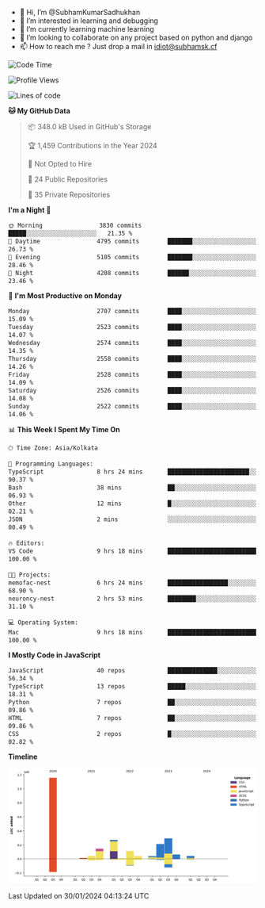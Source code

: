 - 👋 Hi, I’m @SubhamKumarSadhukhan
- 👀 I’m interested in learning and debugging
- 🌱 I’m currently learning machine learning
- 💞️ I’m looking to collaborate on any project based on python and django
- 📫 How to reach me ?
      Just drop a mail in idiot@subhamsk.cf

<!---
SubhamKumarSadhukhan/SubhamKumarSadhukhan is a ✨ special ✨ repository because its `README.md` (this file) appears on your GitHub profile.
You can click the Preview link to take a look at your changes.
--->


<!--START_SECTION:waka-->
![Code Time](http://img.shields.io/badge/Code%20Time-1%2C919%20hrs%2012%20mins-blue)

![Profile Views](http://img.shields.io/badge/Profile%20Views-0-blue)

![Lines of code](https://img.shields.io/badge/From%20Hello%20World%20I%27ve%20Written-2.4%20million%20lines%20of%20code-blue)

**🐱 My GitHub Data** 

> 📦 348.0 kB Used in GitHub's Storage 
 > 
> 🏆 1,459 Contributions in the Year 2024
 > 
> 🚫 Not Opted to Hire
 > 
> 📜 24 Public Repositories 
 > 
> 🔑 35 Private Repositories 
 > 
**I'm a Night 🦉** 

```text
🌞 Morning                3830 commits        █████░░░░░░░░░░░░░░░░░░░░   21.35 % 
🌆 Daytime                4795 commits        ███████░░░░░░░░░░░░░░░░░░   26.73 % 
🌃 Evening                5105 commits        ███████░░░░░░░░░░░░░░░░░░   28.46 % 
🌙 Night                  4208 commits        ██████░░░░░░░░░░░░░░░░░░░   23.46 % 
```
📅 **I'm Most Productive on Monday** 

```text
Monday                   2707 commits        ████░░░░░░░░░░░░░░░░░░░░░   15.09 % 
Tuesday                  2523 commits        ████░░░░░░░░░░░░░░░░░░░░░   14.07 % 
Wednesday                2574 commits        ████░░░░░░░░░░░░░░░░░░░░░   14.35 % 
Thursday                 2558 commits        ████░░░░░░░░░░░░░░░░░░░░░   14.26 % 
Friday                   2528 commits        ████░░░░░░░░░░░░░░░░░░░░░   14.09 % 
Saturday                 2526 commits        ████░░░░░░░░░░░░░░░░░░░░░   14.08 % 
Sunday                   2522 commits        ████░░░░░░░░░░░░░░░░░░░░░   14.06 % 
```


📊 **This Week I Spent My Time On** 

```text
🕑︎ Time Zone: Asia/Kolkata

💬 Programming Languages: 
TypeScript               8 hrs 24 mins       ███████████████████████░░   90.37 % 
Bash                     38 mins             ██░░░░░░░░░░░░░░░░░░░░░░░   06.93 % 
Other                    12 mins             █░░░░░░░░░░░░░░░░░░░░░░░░   02.21 % 
JSON                     2 mins              ░░░░░░░░░░░░░░░░░░░░░░░░░   00.49 % 

🔥 Editors: 
VS Code                  9 hrs 18 mins       █████████████████████████   100.00 % 

🐱‍💻 Projects: 
memofac-nest             6 hrs 24 mins       █████████████████░░░░░░░░   68.90 % 
neuroncy-nest            2 hrs 53 mins       ████████░░░░░░░░░░░░░░░░░   31.10 % 

💻 Operating System: 
Mac                      9 hrs 18 mins       █████████████████████████   100.00 % 
```

**I Mostly Code in JavaScript** 

```text
JavaScript               40 repos            ██████████████░░░░░░░░░░░   56.34 % 
TypeScript               13 repos            █████░░░░░░░░░░░░░░░░░░░░   18.31 % 
Python                   7 repos             ██░░░░░░░░░░░░░░░░░░░░░░░   09.86 % 
HTML                     7 repos             ██░░░░░░░░░░░░░░░░░░░░░░░   09.86 % 
CSS                      2 repos             █░░░░░░░░░░░░░░░░░░░░░░░░   02.82 % 
```



**Timeline**

![Lines of Code chart](https://raw.githubusercontent.com/SubhamKumarSadhukhan/SubhamKumarSadhukhan/main/assets/bar_graph.png)


 Last Updated on 30/01/2024 04:13:24 UTC
<!--END_SECTION:waka-->
